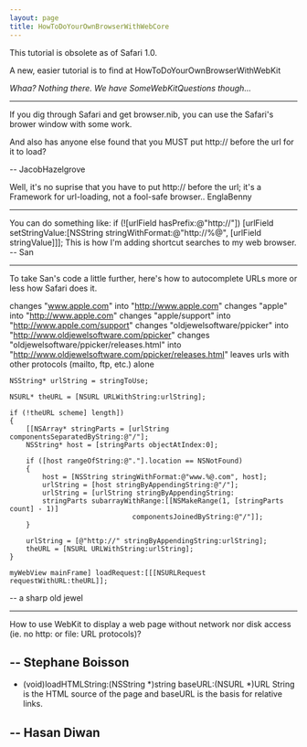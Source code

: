 ```yaml
---
layout: page
title: HowToDoYourOwnBrowserWithWebCore
---
```


This tutorial is obsolete as of Safari 1.0.

A new, easier tutorial is to find at HowToDoYourOwnBrowserWithWebKit

*Whaa? Nothing there. We have SomeWebKitQuestions though...*

----

If you dig through Safari and get browser.nib, you can use the Safari's brower window with some work.

And also has anyone else found that you MUST put http:// before the url for it to load?

-- JacobHazelgrove

Well, it's no suprise that you have to put http:// before the url; it's a Framework for url-loading, not a fool-safe browser.. EnglaBenny

----

You can do something like:
if (![urlField hasPrefix:@"http://"]) [urlField setStringValue:[NSString stringWithFormat:@"http://%@", [urlField stringValue]]];
This is how I'm adding shortcut searches to my web browser. 
-- San

----

To take San's code a little further, here's how to autocomplete URLs more or less how Safari does it.

 changes "www.apple.com" into "http://www.apple.com"
 changes "apple" into "http://www.apple.com"
 changes "apple/support" into "http://www.apple.com/support"
 changes "oldjewelsoftware/ppicker" into "http://www.oldjewelsoftware.com/ppicker"
 changes "oldjewelsoftware/ppicker/releases.html" into "http://www.oldjewelsoftware.com/ppicker/releases.html"
 leaves urls with other protocols (mailto, ftp, etc.) alone

    
	NSString* urlString = stringToUse;

	NSURL* theURL = [NSURL URLWithString:urlString];
	
	if (!theURL scheme] length]) 
	{
		[[NSArray* stringParts = [urlString componentsSeparatedByString:@"/"];
		NSString* host = [stringParts objectAtIndex:0];
	
		if ([host rangeOfString:@"."].location == NSNotFound)
		{
			host = [NSString stringWithFormat:@"www.%@.com", host];
			urlString = [host stringByAppendingString:@"/"];
			urlString = [urlString stringByAppendingString:
			stringParts subarrayWithRange:[[NSMakeRange(1, [stringParts count] - 1)] 
                                  componentsJoinedByString:@"/"]];
		}
			
		urlString = [@"http://" stringByAppendingString:urlString];
		theURL = [NSURL URLWithString:urlString];
	}
		
	myWebView mainFrame] loadRequest:[[[NSURLRequest requestWithURL:theURL]];

-- a sharp old jewel

----
How to use WebKit to display a web page without network nor disk access (ie. no http: or file: URL protocols)?

-- Stephane Boisson
----
- (void)loadHTMLString:(NSString *)string baseURL:(NSURL *)URL 
String is the HTML source of the page and baseURL is the basis for relative links.

-- Hasan Diwan
----

